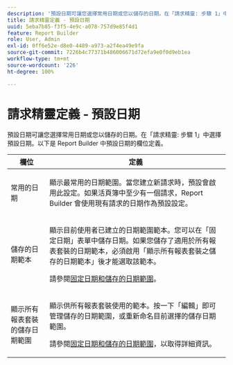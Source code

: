 ```yaml
---
description: '預設日期可讓您選擇常用日期或您以儲存的日期。在「請求精靈: 步驟 1」中選擇預設日期。以下是 Report Builder 中預設日期的欄位定義。'
title: 請求精靈定義 - 預設日期
uuid: 5eba7b85-f3f5-4e9c-a078-757d9e85f4d1
feature: Report Builder
role: User, Admin
exl-id: 0ff6e52e-d8e0-4489-a973-a2f4ea49e9fa
source-git-commit: 7226b4c77371b486006671d72efa9e0f0d9eb1ea
workflow-type: tm+mt
source-wordcount: '226'
ht-degree: 100%

---
```


# 請求精靈定義 - 預設日期

預設日期可讓您選擇常用日期或您以儲存的日期。在「請求精靈: 步驟 1」中選擇預設日期。以下是 Report Builder 中預設日期的欄位定義。

<table id="table_620F3BD3FD1B4C85A0319107EC03D54F"> 
 <thead> 
  <tr> 
   <th colname="col1" class="entry"> 欄位 </th> 
   <th colname="col2" class="entry"> 定義 </th> 
  </tr> 
 </thead>
 <tbody> 
  <tr> 
   <td colname="col1"> <p>常用的日期 </p> </td> 
   <td colname="col2"> <p>顯示最常用的日期範圍。當您建立新請求時，預設會啟用此設定。如果活頁簿中至少有一個請求，Report Builder 會使用現有請求的日期作為預設設定。 </p> </td> 
  </tr> 
  <tr> 
   <td colname="col1"> <p> 儲存的日期範本 </p> </td> 
   <td colname="col2"> <p>顯示目前使用者已建立的日期範圍範本。您可以在「<span class="wintitle">固定日期</span>」表單中儲存日期。如果您儲存了適用於所有報表套裝的日期範本，必須啟用「<span class="wintitle">顯示所有報表套裝之儲存的日期範本</span>」後才能選取該範本。 </p> <p>請參閱<a href="/help/analyze/report-builder/data-requests/configuring-report-dates/t-fixed-dates-and-saved-date-ranges.md"   >固定日期和儲存的日期範圍</a>。 </p> </td> 
  </tr> 
  <tr> 
   <td colname="col1"> <p>顯示所有報表套裝的儲存日期範圍 </p> </td> 
   <td colname="col2"> <p> 顯示供所有報表套裝使用的範本。按一下<span class="wintitle">「編輯」</span>即可管理儲存的日期範圍，或重新命名目前選擇的儲存日期範圍。 </p> <p>請參閱<a href="/help/analyze/report-builder/data-requests/configuring-report-dates/t-fixed-dates-and-saved-date-ranges.md"   >固定日期和儲存的日期範圍</a>，以取得詳細資訊。 </p> </td> 
  </tr> 
 </tbody> 
</table>
